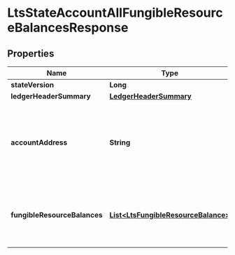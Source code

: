 

# LtsStateAccountAllFungibleResourceBalancesResponse


## Properties

| Name | Type | Description | Notes |
|------------ | ------------- | ------------- | -------------|
|**stateVersion** | **Long** |  |  |
|**ledgerHeaderSummary** | [**LedgerHeaderSummary**](LedgerHeaderSummary.md) |  |  |
|**accountAddress** | **String** | The Bech32m-encoded human readable version of the account&#39;s address |  |
|**fungibleResourceBalances** | [**List&lt;LtsFungibleResourceBalance&gt;**](LtsFungibleResourceBalance.md) | A list containing all resource balances for the requested account. |  |



